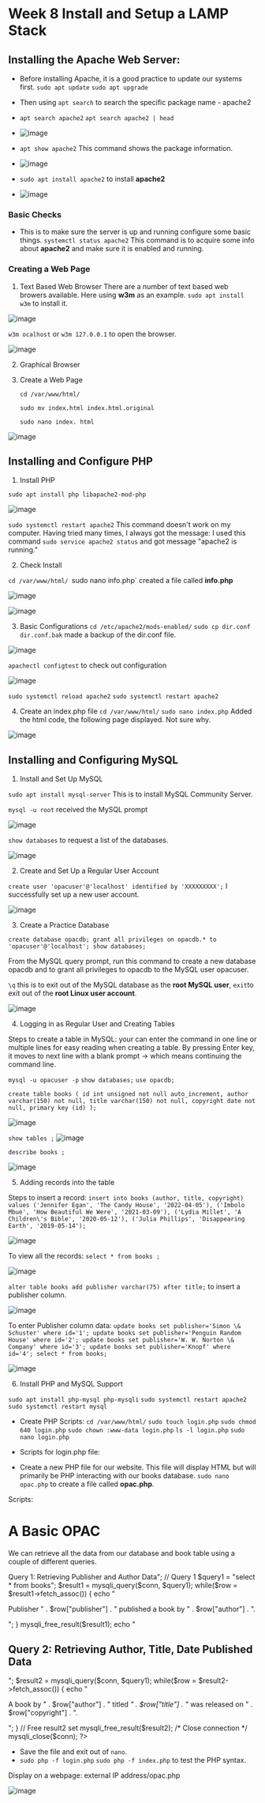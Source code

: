 # Week 8 Install and Setup a LAMP Stack
## Installing the Apache Web Server: 
- Before installing Apache, it is a good practice to update our systems first.
`sudo apt update`
`sudo apt upgrade`
- Then using `apt search` to search the specific package name - apache2
- `apt search apache2`  `apt search apache2 | head`
- 
  ![image](https://github.com/angela-ren/syslib2024/assets/58860495/3b118aee-bed4-4148-9350-3f08f38ce4bf)
  
- `apt show apache2` This command shows the package information.

- ![image](https://github.com/angela-ren/syslib2024/assets/58860495/5c0ced1b-2372-4bad-a234-6460bf4de908)

- `sudo apt install apache2` to install **apache2**

- ![image](https://github.com/angela-ren/syslib2024/assets/58860495/f7bdfa60-0aa9-42bd-9196-4db9814af845)

### Basic Checks
- This is to make sure the server is up and running configure some basic things.
  `systemctl status apache2` This command is to acquire some info about **apache2** and make sure it is enabled and running.

### Creating a Web Page
1. Text Based Web Browser
   There are a number of text based web browers available. Here using **w3m** as an example.
   `sudo apt install w3m` to install it.
   
![image](https://github.com/angela-ren/syslib2024/assets/58860495/3d98ea6d-f021-4770-a91b-4020591d1fee)

`w3m ocalhost` or `w3m 127.0.0.1` to open the browser.

![image](https://github.com/angela-ren/syslib2024/assets/58860495/eaf96ace-6344-4396-b1c2-65a0474793e7)

2. Graphical Browser

   
3. Create a Web Page
   
   `cd /var/www/html/`
   
   `sudo mv index.html index.html.original`
   
   `sudo nano index. html`

![image](https://github.com/angela-ren/syslib2024/assets/58860495/7cf42877-01a5-4087-8c13-bbbb74552ac7)

## Installing and Configure PHP

1. Install PHP

`sudo apt install php libapache2-mod-php`

![image](https://github.com/angela-ren/syslib2024/assets/58860495/da7d39ed-8c01-4b25-8ab3-7725f82d85d0)

`sudo systemctl restart apache2` This command doesn't work on my computer. Having tried many times, I always got the message: 
I used this command `sudo service apache2 status` and got message "apache2 is running."

2. Check Install

`cd /var/www/html/
`sudo nano info.php` created a file called **info.php**

![image](https://github.com/angela-ren/syslib2024/assets/58860495/faeebbef-debf-4809-9b37-5d4d06bf22a1)

![image](https://github.com/angela-ren/syslib2024/assets/58860495/11e57422-f6ff-4cdc-8440-83d9729912b5)


3. Basic Configurations
`cd /etc/apache2/mods-enabled/`   `sudo cp dir.conf dir.conf.bak`  made a backup of the dir.conf file.

![image](https://github.com/angela-ren/syslib2024/assets/58860495/a9f8815c-d9f3-4a44-a34a-571f05de5b86)

`apachectl configtest` to check out configuration

![image](https://github.com/angela-ren/syslib2024/assets/58860495/140e40d3-5272-4f91-bda4-37e869b40853)

`sudo systemctl reload apache2`   `sudo systemctl restart apache2`

4. Create an index.php file
`cd /var/www/html/`   `sudo nano index.php` Added the html code, the following page displayed. Not sure why.

![image](https://github.com/angela-ren/syslib2024/assets/58860495/00908a8d-11f8-4812-bbcc-7c6852f4ed25)

## Installing and Configuring MySQL

1. Install and Set Up MySQL
 
`sudo apt install mysql-server` This is to install MySQL Community Server.

`mysql -u root` received the MySQL prompt

![image](https://github.com/angela-ren/syslib2024/assets/58860495/b4e7ad13-a93e-4f54-b741-4c640d913cc9)

`show databases` to request a list of the databases.

![image](https://github.com/angela-ren/syslib2024/assets/58860495/4c161007-b904-4b0a-832d-cc2a29259f8d)

2. Create and Set Up a Regular User Account

`create user 'opacuser'@'localhost' identified by 'XXXXXXXXX';` I successfully set up a new user account.

![image](https://github.com/angela-ren/syslib2024/assets/58860495/cd3cfa2c-22bb-4106-bc1e-b5568d701054)

3. Create a Practice Database

`create database opacdb; grant all privileges on opacdb.* to 'opacuser'@'localhost'; show databases;`

From the MySQL query prompt, run this command to create a new database opacdb and to grant all privileges to opacdb to the MySQL user opacuser.

`\q` this is to exit out of the MySQL database as the **root MySQL user**, `exit`to exit out of the **root Linux user account**.

![image](https://github.com/angela-ren/syslib2024/assets/58860495/3fad2500-a5ea-483f-995b-9b6f17ecd90d)

4. Logging in as Regular User and Creating Tables

Steps to create a table in MySQL: your can enter the command in one line or multiple lines for easy reading when creating a table. By pressing Enter key, it moves to next line with a blank prompt -> which means continuing the command line.

`mysql -u opacuser -p`   `show databases;`   `use opacdb;`

`create table books (
id int unsigned not null auto_increment,
author varchar(150) not null,
title varchar(150) not null,
copyright date not null,
primary key (id)
);`

![image](https://github.com/angela-ren/syslib2024/assets/58860495/85eb2c70-8af9-4236-9430-016b3c725f14)

`show tables ;`
![image](https://github.com/angela-ren/syslib2024/assets/58860495/015563ae-f489-4cc9-9e0f-e0ef05d5ab78)

`describe books ;`

![image](https://github.com/angela-ren/syslib2024/assets/58860495/341593bf-58eb-4060-b0e9-500022057e4e)

5. Adding records into the table

Steps to insert a record: 
`insert into books (author, title, copyright) values
('Jennifer Egan', 'The Candy House', '2022-04-05'),
('Imbolo Mbue', 'How Beautiful We Were', '2021-03-09'),
('Lydia Millet', 'A Children\'s Bible', '2020-05-12'),
('Julia Phillips', 'Disappearing Earth', '2019-05-14');`

![image](https://github.com/angela-ren/syslib2024/assets/58860495/05d512ee-34ca-4eae-b30a-be9c80d1d526)

To view all the records: `select * from books ;`

![image](https://github.com/angela-ren/syslib2024/assets/58860495/c93a2540-2e70-4081-b083-6b2916f60bda)

`alter table books add publisher varchar(75) after title;` to insert a publisher column.

![image](https://github.com/angela-ren/syslib2024/assets/58860495/0977cb11-e5fc-4fd8-b0a6-37a77f7d6439)

To enter Publisher column data: `update books set publisher='Simon \& Schuster' where id='1';
update books set publisher='Penguin Random House' where id='2';
update books set publisher='W. W. Norton \& Company' where id='3';
update books set publisher='Knopf' where id='4';
select * from books;`

![image](https://github.com/angela-ren/syslib2024/assets/58860495/c2668ea0-85a8-4944-9d31-dc70529ddbb2)

6. Install PHP and MySQL Support

`sudo apt install php-mysql php-mysqli`   `sudo systemctl restart apache2` `sudo systemctl restart mysql`

- Create PHP Scripts:
  `cd /var/www/html/` `sudo touch login.php` `sudo chmod 640 login.php` `sudo chown :www-data login.php` `ls -l login.php`
`sudo nano login.php`

- Scripts for login.php file:

<?php // login.php
$db_hostname = "localhost";
$db_database = "opacdb";
$db_username = "opacuser";
$db_password = "XXXXXXXXX";
?>

- Create a new PHP file for our website. This file will display HTML but will primarily be PHP interacting with our books database.
`sudo nano opac.php` to create a file called **opac.php**.

Scripts:

<html>
<head>
<title>MySQL Server Example</title>
</head>
<body>
<h1>A Basic OPAC</h1>
<p>We can retrieve all the data from our database and book table
using a couple of different queries.</p>
<?php
// Load MySQL credentials
require_once 'login.php';
// Establish connection
$conn = mysqli_connect($db_hostname, $db_username, $db_password) or
  die("Unable to connect");
// Open database
mysqli_select_db($conn, $db_database) or
  die("Could not open database '$db_database'");
echo "<h2>Query 1: Retrieving Publisher and Author Data</h2>";
// Query 1
$query1 = "select * from books";
$result1 = mysqli_query($conn, $query1);
while($row = $result1->fetch_assoc()) {
    echo "<p>Publisher " . $row["publisher"] .
        " published a book by " . $row["author"] .
        ".</p>";
}
mysqli_free_result($result1);
echo "<h2>Query 2: Retrieving Author, Title, Date Published Data</h2>";
$result2 = mysqli_query($conn, $query1);
while($row = $result2->fetch_assoc()) {
    echo "<p>A book by " . $row["author"] .
        " titled <em>" . $row["title"] .
        "</em> was released on " . $row["copyright"] .
        ".</p>";
}
// Free result2 set
mysqli_free_result($result2);
/* Close connection */
mysqli_close($conn);
?>
</body>
</html>

- Save the file and exit out of `nano`.
- `sudo php -f login.php`  `sudo php -f index.php`  to test the PHP syntax.

Display on a webpage: external IP address/opac.php

![image](https://github.com/angela-ren/syslib2024/assets/58860495/058c6752-93c3-4ac6-9af0-35195b551d65)



































   


   

